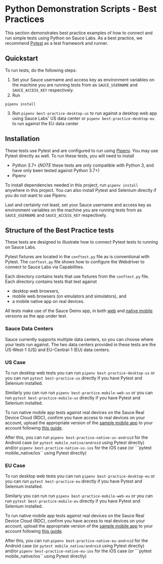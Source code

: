 # Python Demonstration Scripts - Best Practices

This section demonstrates best practice examples of how to connect and run simple tests using Python on Sauce Labs. As a best practice, we recommend [Pytest](http://pytest.org) as a test framework and runner.

## Quickstart

To run tests, do the following steps:

1. Set your Sauce username and access key as environment variables on the machine you are running tests from as `SAUCE_USERNAME` and `SAUCE_ACCESS_KEY` respectively.
2. Run 
```
pipenv install
```
3. Run ```pipenv best-practice-desktop-us``` 
to run against a desktop web app using Sauce Labs' US data center or ```pipenv best-practice-desktop-eu```
to run against the EU data center

## Installation

These tests use Pytest and are configured to run using [Pipenv](https://pipenv.pypa.io/en/latest/). You may use Pytest directly as well. To run these tests, you will need to install

- Python 3.7+ (_NOTE_ these tests are only compatible with Python 3, and have only been tested against Python 3.7+)
- Pipenv

To install dependencies needed in this project, run ```pipenv install``` anywhere in this project. You can also install Pytest and Selenium directly if you do not want to use Pipenv.

Last and certainly not least, set your Sauce username and access key as environment variables on the machine you are running tests from as `SAUCE_USERNAME` and `SAUCE_ACCESS_KEY` respectively.

## Structure of the Best Practice tests

These tests are designed to illustrate how to connect Pytest tests to running on Sauce Labs. 

Pytest fixtures are located in the `conftest.py` file as is conventional with Pytest. The `conftest.py` file shows how to configure the Webdriver to connect to Sauce Labs via Capabilities.

Each directory contains tests that use fixtures from the `conftest.py` file. Each directory contains tests that test against

- desktop web browsers,
- mobile web browsers (on emulators and simulators), and 
- a mobile native app on real devices.

All tests make use of the Sauce Demo app, in both [web](https://github.com/saucelabs/sample-app-web) and [native mobile](https://github.com/saucelabs/sample-app-mobile) versions as the app under test.


### Sauce Data Centers

Sauce currently supports multiple data centers, so you can choose where your tests run against. The two data centers provided in these tests are the US-West-1 (US) and EU-Central-1 (EU) data centers.


### US Case

To run desktop web tests you can run ```pipenv best-practice-desktop-us``` or you can run ```pytest best-practice-us``` directly if you have Pytest and Selenium installed. 

Similarly you can run run ```pipenv best-practice-mobile-web-us``` or you can run ```pytest best-practice-mobile-us``` directly if you have Pytest and Selenium installed.

To run native mobile app tests against real devices on the Sauce Real Device Cloud (RDC), confirm you have access to real devices on your account, upload the appropriate version of the [sample mobile app](https://github.com/saucelabs/sample-app-mobile/releases) to your account following [this guide](https://wiki.saucelabs.com/display/DOCS/Application+Storage#ApplicationStorage-WhatYou'llNeed).

After this, you can run ```pipenv best-practice-native-us-android``` for the Android case (or ```pytest mobile_native/android``` using Pytest directly) and/or ```pipenv best-practice-native-us-ios``` for the iOS case (or ```pytest mobile_native/ios`` using Pytest directly)

### EU Case

To run desktop web tests you can run ```pipenv best-practice-desktop-eu``` or you can run ```pytest best-practice-eu``` directly if you have Pytest and Selenium installed. 

Similarly you can run run ```pipenv best-practice-mobile-web-eu``` or you can run ```pytest best-practice-mobile-eu``` directly if you have Pytest and Selenium installed.

To run native mobile app tests against real devices on the Sauce Real Device Cloud (RDC), confirm you have access to real devices on your account, upload the appropriate version of the [sample mobile app](https://github.com/saucelabs/sample-app-mobile/releases) to your account following [this guide](https://wiki.saucelabs.com/display/DOCS/Application+Storage#ApplicationStorage-WhatYou'llNeed).

After this, you can run ```pipenv best-practice-native-eu-android``` for the Android case (or ```pytest mobile_native/android``` using Pytest directly) and/or ```pipenv best-practice-native-eu-ios``` for the iOS case (or ```pytest mobile_native/ios`` using Pytest directly)
